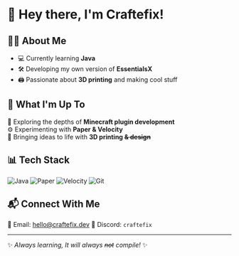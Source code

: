 # 👋 Hey there, I'm Craftefix!

## 🧑‍💻 About Me
- 💻 Currently learning **Java**
- 🛠️ Developing my own version of **EssentialsX**
- 🖨️ Passionate about **3D printing** and making cool stuff

## 🔧 What I'm Up To
🚀 Exploring the depths of **Minecraft plugin development**  
⚙️ Experimenting with **Paper & Velocity**  
🎨 Bringing ideas to life with **3D printing  ~~& design~~**  

## 📊 Tech Stack
![Java](https://img.shields.io/badge/Java-ED8B00?style=for-the-badge&logo=openjdk&logoColor=white)
![Paper](https://img.shields.io/badge/Paper-1E90FF?style=for-the-badge&logo=minecraft&logoColor=white)
![Velocity](https://img.shields.io/badge/Velocity-FF0000?style=for-the-badge&logo=minecraft&logoColor=white)
![Git](https://img.shields.io/badge/Git-F05032?style=for-the-badge&logo=git&logoColor=white)

## 📬 Connect With Me
📧 Email: [hello@craftefix.dev](#)
🔗 Discord: `craftefix`

---
✨ *Always learning, It will always ~~not~~ compile!* ✨
